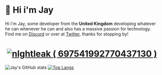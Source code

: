 # 👋 Hi i'm Jay
Hi i'm Jay, some developer from the **United Kingdom** developing whatever he can whenever he can and also has a massive passion for technology.
Find me on [Discord](https://discord.gg/47fWbK5QYB) or over at [Twitter](https://twitter.com/jaytsdev), thanks for stopping by!

<h1 align="center">
   <a href="https://discord.com/users/697541992770437130">
      <img src="https://discord.c99.nl/widget/theme-4/697541992770437130.png" alt="nlghtleak ( 697541992770437130 )"/>
     </a>
</h1>

![Jay's GitHub stats](https://github-readme-stats.vercel.app/api?username=nlghtleak&show_icons=true&theme=nightowl)
[![Top Langs](https://github-readme-stats.vercel.app/api/top-langs/?username=nlghtleak&layout=donut)](https://github.com/nlghtleak/github-readme-stats)
